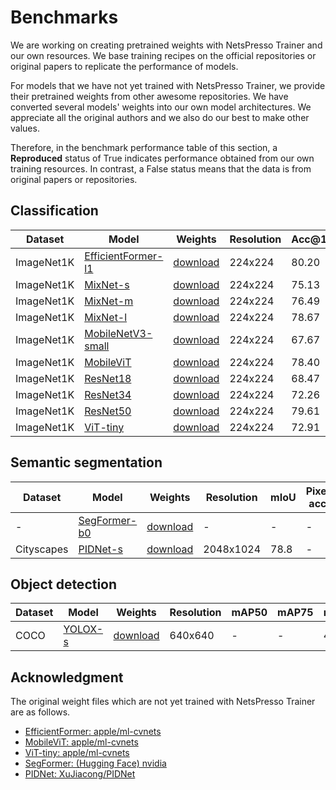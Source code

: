 # Benchmarks

We are working on creating pretrained weights with NetsPresso Trainer and our own resources. We base training recipes on the official repositories or original papers to replicate the performance of models.

For models that we have not yet trained with NetsPresso Trainer, we provide their pretrained weights from other awesome repositories. We have converted several models' weights into our own model architectures. We appreciate all the original authors and we also do our best to make other values.

Therefore, in the benchmark performance table of this section, a **Reproduced** status of True indicates performance obtained from our own training resources. In contrast, a False status means that the data is from original papers or repositories.

## Classification

| Dataset | Model | Weights | Resolution | Acc@1 | Acc@5 | Params | MACs | torch.fx | NetsPresso | Reproduced |
|---|---|---|---|---|---|---|---|---|---|---|
| ImageNet1K | [EfficientFormer-l1](https://github.com/Nota-NetsPresso/netspresso-trainer/blob/master/config/model/efficientformer/efficientformer-l1-classification.yaml) | [download](https://netspresso-trainer-public.s3.ap-northeast-2.amazonaws.com/checkpoint/efficientformer/efficientformer_l1_imagenet1k.safetensors?versionId=JIkKVaUF0fhkvLz2jfcY3MmbUg6MkUO6) | 224x224 | 80.20 | - | 12.30M | 1.30G | Supported | Supported | False |
| ImageNet1K | [MixNet-s](https://github.com/Nota-NetsPresso/netspresso-trainer/blob/master/config/model/mixnet/mixnet-s-classification.yaml) | [download](https://netspresso-trainer-public.s3.ap-northeast-2.amazonaws.com/checkpoint/mixnet/mixnet_s_imagenet1k.safetensors?versionId=n0sHuieRyTWWzwBmSAE8oSP4BL53laDP) | 224x224 | 75.13 | - | - | - | Supported | Supported | False |
| ImageNet1K | [MixNet-m](https://github.com/Nota-NetsPresso/netspresso-trainer/blob/master/config/model/mixnet/mixnet-m-classification.yaml) | [download](https://netspresso-trainer-public.s3.ap-northeast-2.amazonaws.com/checkpoint/mixnet/mixnet_m_imagenet1k.safetensors?versionId=cMkB57XAqu8Ro9OOWf9M6nLBPbrD2C7k) | 224x224 | 76.49 | - | - | - | Supported | Supported | False |
| ImageNet1K | [MixNet-l](https://github.com/Nota-NetsPresso/netspresso-trainer/blob/master/config/model/mixnet/mixnet-l-classification.yaml) | [download](https://netspresso-trainer-public.s3.ap-northeast-2.amazonaws.com/checkpoint/mixnet/mixnet_l_imagenet1k.safetensors?versionId=UZFlpK8LO_SlYbu5GnUe9Qb3srikM6mk) | 224x224 | 78.67 | - | - | - | Supported | Supported | False |
| ImageNet1K | [MobileNetV3-small](https://github.com/Nota-NetsPresso/netspresso-trainer/blob/master/config/model/mobilenetv3/mobilenetv3-small-classification.yaml) | [download](https://netspresso-trainer-public.s3.ap-northeast-2.amazonaws.com/checkpoint/mobilenetv3/mobilenet_v3_small_imagenet1k.safetensors?versionId=NTpIJOERdx4efzBgY7Wcca7Xe1_Vwal9) | 224x224 | 67.67 | 87.40 | 2.50M | 0.03G | Supported | Supported | False |
| ImageNet1K | [MobileViT](https://github.com/Nota-NetsPresso/netspresso-trainer/blob/master/config/model/mobilevit/mobilevit-s-classification.yaml) | [download](https://netspresso-trainer-public.s3.ap-northeast-2.amazonaws.com/checkpoint/mobilevit/mobilevit_s_imagenet1k.safetensors?versionId=Kg71H367_VeSJqfzJv54At1uFcMyIf9D) | 224x224 | 78.40 | - | 5.60M | - | Supported | Supported | False |
| ImageNet1K | [ResNet18](https://github.com/Nota-NetsPresso/netspresso-trainer/blob/master/config/model/resnet/resnet18-classification.yaml) | [download](https://netspresso-trainer-public.s3.ap-northeast-2.amazonaws.com/checkpoint/resnet/resnet18_imagenet1k.safetensors?versionId=rI_BkIYyNFBtem180CSHA5QiGjuXgxMb) | 224x224 | 68.47 | 88.20 | 11.69M | 1.82G | Supported | Supported | True |
| ImageNet1K | [ResNet34](https://github.com/Nota-NetsPresso/netspresso-trainer/blob/master/config/model/resnet/resnet34-classification.yaml) | [download](https://netspresso-trainer-public.s3.ap-northeast-2.amazonaws.com/checkpoint/resnet/resnet34_imagenet1k.safetensors?versionId=YV687nYQc8tj5lq6ffqPpiJ8h2e0DW6L) | 224x224 | 72.26 | 90.63 | 21.80M | 3.67G | Supported | Supported | True |
| ImageNet1K | [ResNet50](https://github.com/Nota-NetsPresso/netspresso-trainer/blob/master/config/model/resnet/resnet50-classification.yaml) | [download](https://netspresso-trainer-public.s3.ap-northeast-2.amazonaws.com/checkpoint/resnet/resnet50_imagenet1k.safetensors?versionId=kDZZabJz8kK.HWDtvo7VJ.HYZ7A3GcxS) | 224x224 | 79.61 | 94.67 | 25.56M | 2.62G | Supported | Supported | True |
| ImageNet1K | [ViT-tiny](https://github.com/Nota-NetsPresso/netspresso-trainer/blob/master/config/model/vit/vit-tiny-classification.yaml) | [download](https://netspresso-trainer-public.s3.ap-northeast-2.amazonaws.com/checkpoint/vit/vit_tiny_imagenet1k.safetensors?versionId=1WC4OqtnA5gJFolvCMrOWAdmiMwpL8RO) | 224x224 | 72.91 | - | 5.70M | - | Supported | Supported | False |

## Semantic segmentation

| Dataset | Model | Weights | Resolution | mIoU | Pixel acc | Params | MACs | torch.fx | NetsPresso | Reproduced |
|---|---|---|---|---|---|---|---|---|---|---|
| - | [SegFormer-b0](https://github.com/Nota-NetsPresso/netspresso-trainer/blob/master/config/model/segformer/segformer-b0-segmentation.yaml) | [download](https://netspresso-trainer-public.s3.ap-northeast-2.amazonaws.com/checkpoint/segformer/segformer_b0.safetensors?versionId=aZsJLrZrAysdvqRz2WVfCrjM.0sTFs3H) | - | - | - | - | - | Supported | Supported | False |
| Cityscapes | [PIDNet-s](https://github.com/Nota-NetsPresso/netspresso-trainer/blob/master/config/model/pidnet/pidnet-s-segmentation.yaml) | [download](https://netspresso-trainer-public.s3.ap-northeast-2.amazonaws.com/checkpoint/pidnet/pidnet_s_cityscapes.safetensors?versionId=lsgtDpiF1yqJpuCLYpruLdR6on0V53r8) | 2048x1024 | 78.8 | - | - | - | Supported | Supported | False |

## Object detection

| Dataset | Model | Weights | Resolution | mAP50 | mAP75 | mAP50:95 | Params | MACs | torch.fx | NetsPresso | Reproduced |
|---|---|---|---|---|---|---|---|---|---|---|---|
| COCO | [YOLOX-s](https://github.com/Nota-NetsPresso/netspresso-trainer/blob/master/config/model/yolox/yolox-s-detection.yaml) | [download](https://netspresso-trainer-public.s3.ap-northeast-2.amazonaws.com/checkpoint/yolox/yolox_s_coco.safetensors?versionId=hl3x0U.SXwT9zvB2eaentmTyogjT3UZP) | 640x640 | - | - | 40.50 | 9.00M | 13.40G | Supported | Supported | False |

## Acknowledgment

The original weight files which are not yet trained with NetsPresso Trainer are as follows.

- [EfficientFormer: apple/ml-cvnets](https://drive.google.com/file/d/11SbX-3cfqTOc247xKYubrAjBiUmr818y/view)
- [MobileViT: apple/ml-cvnets](https://apple.github.io/ml-cvnets/en/general/README-model-zoo.html#mobilevitv1-legacy)
- [ViT-tiny: apple/ml-cvnets](https://apple.github.io/ml-cvnets/en/general/README-model-zoo.html#classification-imagenet-1k)
- [SegFormer: (Hugging Face) nvidia](https://huggingface.co/nvidia/mit-b0) 
- [PIDNet: XuJiacong/PIDNet](https://github.com/XuJiacong/PIDNet#models)